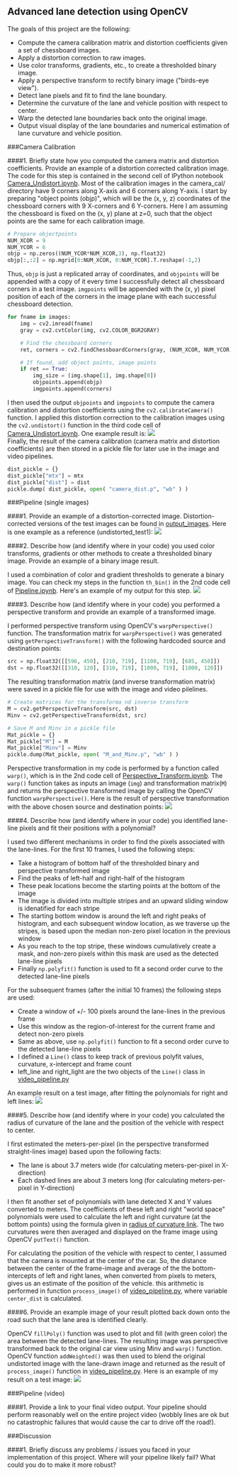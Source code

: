 ## Advanced lane detection using OpenCV
The goals of this project are the following:
* Compute the camera calibration matrix and distortion coefficients given a set of chessboard images.
* Apply a distortion correction to raw images.
* Use color transforms, gradients, etc., to create a thresholded binary image.
* Apply a perspective transform to rectify binary image ("birds-eye view").
* Detect lane pixels and fit to find the lane boundary.
* Determine the curvature of the lane and vehicle position with respect to center.
* Warp the detected lane boundaries back onto the original image.
* Output visual display of the lane boundaries and numerical estimation of lane curvature and vehicle position.

###Camera Calibration

####1. Briefly state how you computed the camera matrix and distortion coefficients. Provide an example of a distortion corrected calibration image.
The code for this step is contained in the second cell of IPython notebook [Camera_Undistort.ipynb](Camera_Undistort.ipynb). 
Most of the calibration images in the camera_cal/ directory have 9 corners along X-axis and 6 corners along Y-axis. I start by preparing "object points (objp)", which will be the (x, y, z) coordinates of the chessboard corners with 9 X-corners and 6 Y-corners. Here I am assuming the chessboard is fixed on the (x, y) plane at z=0, such that the object points are the same for each calibration image.
```python
# Prepare objectpoints
NUM_XCOR = 9
NUM_YCOR = 6
objp = np.zeros((NUM_YCOR*NUM_XCOR,3), np.float32)
objp[:,:2] = np.mgrid[0:NUM_XCOR, 0:NUM_YCOR].T.reshape(-1,2)
```
Thus, `objp` is just a replicated array of coordinates, and `objpoints` will be appended with a copy of it every time I successfully detect all chessboard corners in a test image.  `imgpoints` will be appended with the (x, y) pixel position of each of the corners in the image plane with each successful chessboard detection.  
```python
for fname in images:
    img = cv2.imread(fname)
    gray = cv2.cvtColor(img, cv2.COLOR_BGR2GRAY)

    # Find the chessboard corners
    ret, corners = cv2.findChessboardCorners(gray, (NUM_XCOR, NUM_YCOR), None)

    # If found, add object points, image points
    if ret == True:
        img_size = (img.shape[1], img.shape[0])
        objpoints.append(objp)
        imgpoints.append(corners)
```
I then used the output `objpoints` and `imgpoints` to compute the camera calibration and distortion coefficients using the `cv2.calibrateCamera()` function.  I applied this distortion correction to the calibration images using the `cv2.undistort()` function in the third code cell of [Camera_Undistort.ipynb](Camera_Undistort.ipynb). One example result is:
![](readme_images/undistort.png?raw=true)   
Finally, the result of the camera calibration (camera matrix and distortion coefficients) are then stored in a pickle file for later use in the image and video pipelines.
```python
dist_pickle = {}
dist_pickle["mtx"] = mtx
dist_pickle["dist"] = dist
pickle.dump( dist_pickle, open( "camera_dist.p", "wb" ) )
```

###Pipeline (single images)

####1. Provide an example of a distortion-corrected image.
Distortion-corrected versions of the test images can be found in [output_images](output_images). Here is one example as a reference (undistorted_test1):
![](output_images/undistorted_test1.jpg?raw=true)

####2. Describe how (and identify where in your code) you used color transforms, gradients or other methods to create a thresholded binary image.  Provide an example of a binary image result.

I used a combination of color and gradient thresholds to generate a binary image. You can check my steps in the function `th_bin()` in the 2nd code cell of [Pipeline.ipynb](Pipeline.ipynb). Here's an example of my output for this step.
![](readme_images/binary.png?raw=true)   

####3. Describe how (and identify where in your code) you performed a perspective transform and provide an example of a transformed image.

I performed perspective transform using OpenCV's `warpPerspective()` function. The transformation matrix for `warpPerspective()` was generated using `getPerspectiveTransform()` with the following hardcoded source and destination points:
```python
src = np.float32([[596, 450], [210, 719], [1100, 719], [685, 450]])
dst = np.float32([[310, 120], [310, 719], [1000, 719], [1000, 120]])
```
The resulting transformation matrix (and inverse transformation matrix) were saved in a pickle file for use with the image and video pilelines.
```python
# Create matrices for the transforma nd inverse transform
M = cv2.getPerspectiveTransform(src, dst)
Minv = cv2.getPerspectiveTransform(dst, src)

# Save M and Minv in a pickle file
Mat_pickle = {}
Mat_pickle["M"] = M
Mat_pickle["Minv"] = Minv
pickle.dump(Mat_pickle, open( "M_and_Minv.p", "wb" ) )
```
Perspective transformation in my code is performed by a function called `warp()`, which is in the 2nd code cell of [Perspective_Transform.ipynb](Perspective_Transform.ipynb).  The `warp()` function takes as inputs an image (`img`) and transformation matrix(`M`) and returns the perspective transformed image by calling the OpenCV function `warpPerspective()`. Here is the result of perspective transformation with the above chosen source and destination  points:
![](readme_images/perspective.png?raw=true)   

####4. Describe how (and identify where in your code) you identified lane-line pixels and fit their positions with a polynomial?

I used two different mechanisms in order to find the pixels associated with the lane-lines. For the first 10 frames, I used the following steps:
* Take a histogram of bottom half of the thresholded binary and perspective transformed image
* Find the peaks of left-half and right-half of the histogram
* These peak  locations become the starting points at the bottom of the image
* The image is divided into multiple stripes and an upward sliding window is idenatified for each stripe
* The starting bottom window is around the left and right peaks of histogram, and each subsequent window location, as we traverse up the stripes, is based upon the median non-zero pixel location in the previous window
* As you reach to the top stripe, these windows cumulatively create a mask, and non-zero pixels within this mask are used as the detected lane-line pixels
* Finally `np.polyfit()` function is used to fit a second order curve to the detected lane-line pixels

For the subsequent frames (after the initial 10 frames) the following steps are used:
* Create a window of +/- 100 pixels around the lane-lines in the previous frame
* Use this window as the region-of-interest for the current frame and detect non-zero pixels
* Same as above, use `np.polyfit()` function to fit a second order curve to the detected lane-line pixels
* I defined a `Line()` class to keep track of previous polyfit values, curvature, x-intercept and frame count
* left_line and right_light are the two objects of the `Line()` class in [video_pipeline.py](video_pipeline.py)

An example result on a test image, after fitting the polynomials for right and left lines:
![](readme_images/polyfit_nohist.png?raw=true)   

####5. Describe how (and identify where in your code) you calculated the radius of curvature of the lane and the position of the vehicle with respect to center.

I first estimated the meters-per-pixel (in the perspective transformed straight-lines image) based upon the following facts:
* The lane is about 3.7 meters wide (for calculating meters-per-pixel in X-direction)
* Each dashed lines are about 3 meters long (for calculating meters-per-pixel in Y-direction)

I then fit another set of polynomials with lane detected X and Y values converted to meters. The coefficients of these left and right "world space" polynomials were used to calculate the left and right curvature (at the bottom points) using the formula given in [radius of curvature link](http://www.intmath.com/applications-differentiation/8-radius-curvature.php). The two curvatures were then averaged and displayed on the frame image using OpenCV `putText()` function.

For calculating the position of the vehicle with respect to center, I assumed that the camera is mounted at the center of the car. So, the distance between the center of the frame-image and average of the the bottom-intercepts of left and right lanes, when converted from pixels to meters, gives us an estimate of the position of the vehicle. this arithmetic is performed in function `process_image()` of [video_pipeline.py](video_pipeline.py), where variable `center_dist` is calculated.

####6. Provide an example image of your result plotted back down onto the road such that the lane area is identified clearly.

OpenCV `fillPoly()` function was used to plot and fill (with green color) the area between the detected lane-lines. The resulting image was perspective transformed back to the original car view using Minv and `warp()` function. OpenCV function `addWeighted()` was then used to blend the original undistorted image with the lane-drawn image and returned as the result of `process_image()` function in [video_pipeline.py](video_pipeline.py). Here is an example of my result on a test image:
![](readme_images/pipeline.png?raw=true)   

###Pipeline (video)

####1. Provide a link to your final video output.  Your pipeline should perform reasonably well on the entire project video (wobbly lines are ok but no catastrophic failures that would cause the car to drive off the road!).

###Discussion

####1. Briefly discuss any problems / issues you faced in your implementation of this project.  Where will your pipeline likely fail?  What could you do to make it more robust?

